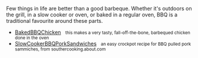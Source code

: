<div id="wikitext">

Few things in life are better than a good barbeque. Whether it's
outdoors on the grill, in a slow cooker or oven, or baked in a regular
oven, BBQ is a traditional favourite around these parts.

<div class="vspace">

</div>

<div class="fpltemplate">

-   [BakedBBQChicken](http://wiki.tamouse.org?n=Recipes.BakedBBQChicken?action=print)
      <span style="font-size:83%">this makes a very tasty,
    fall-off-the-bone, barbequed chicken done in the oven</span>
-   [SlowCookerBBQPorkSandwiches](http://wiki.tamouse.org?n=Recipes.SlowCookerBBQPorkSandwiches?action=print)
      <span style="font-size:83%">an easy crockpot recipe for BBQ pulled
    pork sammiches, from southercooking.about.com</span>

</div>

<div class="vspace">

</div>

</div>
